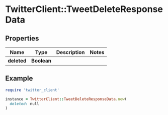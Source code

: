 # TwitterClient::TweetDeleteResponseData

## Properties

| Name | Type | Description | Notes |
| ---- | ---- | ----------- | ----- |
| **deleted** | **Boolean** |  |  |

## Example

```ruby
require 'twitter_client'

instance = TwitterClient::TweetDeleteResponseData.new(
  deleted: null
)
```


